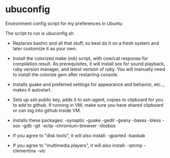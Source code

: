 # ubuconfig
Environment config script for my preferences in Ubuntu

The script to run is ubuconfig.sh

* Replaces  bashrc and all that stuff, so best do it on a fresh system and later customize it as your own.

* Install the colorized make (mk) script, with cow/cat response for compilation result.
As prerequisites, it will install sox for sound playback, ruby version manager, and latest verison of ruby.
You will manually need to install the colorize gem after restarting console. 

* Installs guake and preferred settings for appearance and behavior, etc.., makes it autostart.

* Sets up ssh public key, adds it to ssh-agent, copies to clipboard for you to add to github. If running in VM, make sure you have shared clipboard or can log into github inside VM.

* Installs these packages:
-synaptic
-guake
-gedit
-geany
-basex
-bless
-sox
-gdb
-git
-xclip
-chromium-browser
-dosbox

* If you agree to "disk tools", it will also install:
-gparted
-baobab

* If you agree to "multimedia players", it will also install:
-qmmp
-clementine
-vlc


